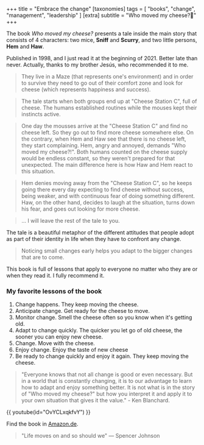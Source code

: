 +++
title = "Embrace the change"
[taxonomies]
tags = [ "books", "change", "management", "leadership" ]
[extra]
subtitle = "Who moved my cheese?🧀"
+++

The book *Who moved my cheese?* presents a tale inside the main story that consists of 4 characters: two mice, **Sniff** and **Scurry**, and two little persons, **Hem** and **Haw**.

<!-- more -->

Published in 1998, and I just read it at the beginning of 2021. Better late than never. Actually, thanks to my brother Jesús, who recommended it to me.

> They live in a Maze (that represents one's environment) and in order to survive they need to go out of their comfort zone and look for cheese (which represents happiness and success).

> The tale starts when both groups end up at "Cheese Station C", full of cheese. The humans established routines while the mouses kept their instincts active.

> One day the mousses arrive at the "Cheese Station C" and find no cheese left. So they go out to find more cheese somewhere else. On the contrary, when Hem and Haw see that there is no cheese left, they start complaining. Hem, angry and annoyed, demands "Who moved my cheese?!". Both humans counted on the cheese supply would be endless constant, so they weren't prepared for that unexpected. The main difference here is how Haw and Hem react to this situation.

> Hem denies moving away from the "Cheese Station C", so he keeps going there every day expecting to find cheese without success, being weaker, and with continuous fear of doing something different. Haw, on the other hand, decides to laugh at the situation, turns down his fear, and goes out looking for more cheese.

> ... I will leave the rest of the tale to you.

The tale is a beautiful metaphor of the different attitudes that people adopt as part of their identity in life when they have to confront any change.

> Noticing small changes early helps you adapt to the bigger changes that are to come.

This book is full of lessons that apply to everyone no matter who they are or when they read it. I fully recommend it.

### My favorite lessons of the book
1. Change happens.
   They keep moving the cheese.
1. Anticipate change.
   Get ready for the cheese to move.
1. Monitor change.
   Smell the cheese often so you know when it's getting old.
1. Adapt to change quickly.
   The quicker you let go of old cheese, the sooner you can enjoy new cheese.
1. Change.
   Move with the cheese.
1. Enjoy change.
   Enjoy the taste of new cheese
1. Be ready to change quickly and enjoy it again.
   They keep moving the cheese.

> "Everyone knows that not all change is good or even necessary. But in a world that is constantly changing, it is to our advantage to learn how to adapt and enjoy something better. It is not what is in the story of "Who moved my cheese?" but how you interpret it and apply it to your own situation that gives it the value." - Ken Blanchard.

{{ youtube(id="OvYCLxqkfvY") }}

Find the book in [Amazon.de](https://www.amazon.de/-/en/Dr-Spencer-Johnson/dp/0091816971/).

> "Life moves on and so should we" — Spencer Johnson
